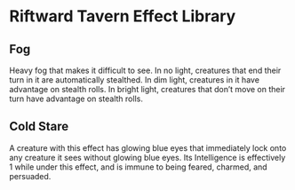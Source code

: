 # Riftward Tavern Effect Library

## Fog

Heavy fog that makes it difficult to see. In no light, creatures that end their turn in it are automatically stealthed. In dim light, creatures in it have advantage on stealth rolls. In bright light, creatures that don’t move on their turn have advantage on stealth rolls.

## Cold Stare

A creature with this effect has glowing blue eyes that immediately lock onto any creature it sees without glowing blue eyes. Its Intelligence is effectively 1 while under this effect, and is immune to being feared, charmed, and persuaded.
